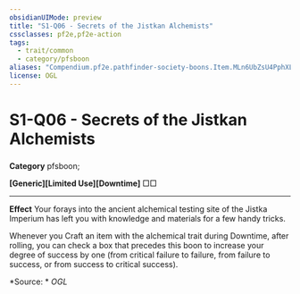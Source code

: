 ```yaml
---
obsidianUIMode: preview
title: "S1-Q06 - Secrets of the Jistkan Alchemists"
cssclasses: pf2e,pf2e-action
tags:
  - trait/common
  - category/pfsboon
aliases: "Compendium.pf2e.pathfinder-society-boons.Item.MLn6UbZsU4PphXLE"
license: OGL
---
```

# S1-Q06 - Secrets of the Jistkan Alchemists

### 

**Category** pfsboon; 




**\[Generic\]\[Limited Use\]\[Downtime\]** □□

* * *

**Effect** Your forays into the ancient alchemical testing site of the Jistka Imperium has left you with knowledge and materials for a few handy tricks.

Whenever you Craft an item with the alchemical trait during Downtime, after rolling, you can check a box that precedes this boon to increase your degree of success by one (from critical failure to failure, from failure to success, or from success to critical success).

*Source: *
*OGL*